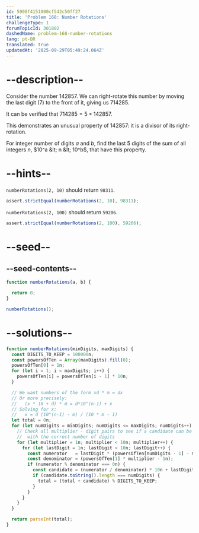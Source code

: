 ```yaml
---
id: 5900f4151000cf542c50ff27
title: 'Problem 168: Number Rotations'
challengeType: 1
forumTopicId: 301802
dashedName: problem-168-number-rotations
lang: pt-BR
translated: true
updatedAt: '2025-09-29T05:49:24.064Z'
---
```


# --description--

Consider the number 142857. We can right-rotate this number by moving the last digit (7) to the front of it, giving us 714285.

It can be verified that $714285 = 5 × 142857$.

This demonstrates an unusual property of 142857: it is a divisor of its right-rotation.

For integer number of digits $a$ and $b$, find the last 5 digits of the sum of all integers $n$, $10^a &lt; n &lt; 10^b$, that have this property.

# --hints--

`numberRotations(2, 10)` should return `98311`.

```js
assert.strictEqual(numberRotations(2, 10), 98311);
```

`numberRotations(2, 100)` should return `59206`.

```js
assert.strictEqual(numberRotations(2, 100), 59206);
```

# --seed--

## --seed-contents--

```js
function numberRotations(a, b) {

  return 0;
}

numberRotations();
```

# --solutions--

```js
function numberRotations(minDigits, maxDigits) {
  const DIGITS_TO_KEEP = 100000n;
  const powersOfTen = Array(maxDigits).fill(0);
  powersOfTen[0] = 1n;
  for (let i = 1; i < maxDigits; i++) {
    powersOfTen[i] = powersOfTen[i - 1] * 10n;
  }

  // We want numbers of the form xd * m = dx
  // Or more precisely:
  //   (x * 10 + d) * m = d*10^(n-1) + x
  // Solving for x:
  //   x = d (10^(n-1) - m) / (10 * m - 1)
  let total = 0n;
  for (let numDigits = minDigits; numDigits <= maxDigits; numDigits++) {
    // Check all multiplier - digit pairs to see if a candidate can be built
    //  with the correct number of digits
    for (let multiplier = 1n; multiplier < 10n; multiplier++) {
      for (let lastDigit = 1n; lastDigit < 10n; lastDigit++) {
        const numerator   = lastDigit * (powersOfTen[numDigits - 1] - multiplier);
        const denominator = (powersOfTen[1] * multiplier - 1n);
        if (numerator % denominator === 0n) {
          const candidate = (numerator / denominator) * 10n + lastDigit;
          if (candidate.toString().length === numDigits) {
            total = (total + candidate) % DIGITS_TO_KEEP;
          }
        }
      }
    }
  }

  return parseInt(total);
}
```

